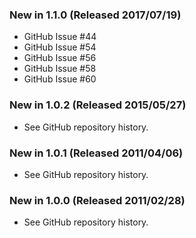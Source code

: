 ### New in 1.1.0 (Released 2017/07/19)

* GitHub Issue #44
* GitHub Issue #54
* GitHub Issue #56
* GitHub Issue #58
* GitHub Issue #60

### New in 1.0.2 (Released 2015/05/27)

* See GitHub repository history.

### New in 1.0.1 (Released 2011/04/06)

* See GitHub repository history.

### New in 1.0.0 (Released 2011/02/28)

* See GitHub repository history.